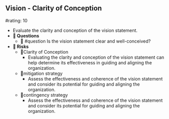 ## Vision - Clarity of Conception
#rating: 10
- Evaluate the clarity and conception of the vision statement.
- **💭 Questions**
  - 💭 #question Is the vision statement clear and well-conceived?
- **🚨 Risks**
  - 🚨Clarity of Conception
    - Evaluating the clarity and conception of the vision statement can help determine its effectiveness in guiding and aligning the organization.
  - 🚨mitigation strategy
    - Assess the effectiveness and coherence of the vision statement and consider its potential for guiding and aligning the organization.
  - 🚨contingency strategy
    - Assess the effectiveness and coherence of the vision statement and consider its potential for guiding and aligning the organization.



